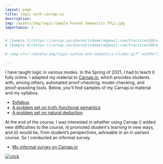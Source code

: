 ```yaml
---
layout: page
title: logic with carnap.io
description: 
img: /assets/img/logic-Sample Formal Semantics TFL2.jpg
importance: 1


# [Sample 3](https://carnap.io/shared/txdemelo@gmail.com/Practice%20Exercise%20Slides%20FOL%20Semantic%20Concepts.md)
# [Sample 4](https://carnap.io/shared/txdemelo@gmail.com/Practice%20Exercise%20Slides%20Week%202.md)

# <img src="/assets/img/logic-syntax-and-semantics-slides.gif" width="250px" style="float:right;padding-left:25px" alt="Click to see PDF: syntax-to-semantics" title="Click to see PDF: syntax-to-semantics"/>

---
```




I have taught logic in various modes. In the Spring of 2021, I had to teach it fully online. I adapted my material to [Carnap.io](https://carnap.io/), which provides students with, among others, automated proof-checking, model-checking, and proof-assisting tools. Below, you'll find samples of my Carnap.io material and my syllabus.  



- [Syllabus](/assets/pdf/Syllabus-logic.pdf)
- [A problem set on truth-functional semantics](https://carnap.io/shared/txdemelo@gmail.com/Problem%20Set%204.md)
- [A problem set on natural deduction](https://carnap.io/shared/txdemelo@gmail.com/Problem%20Set%205.md)

At the end of the course, I was interested in whether using Carnap i) added new difficulties to the course, ii) promoted student's learning in new ways, and iii) would be, from student’s perspectives, advisable in an in-person course. So I conducted an informal survey. 

- [My informal survey on Carnap.io](/assets/pdf/Carnap-survey.pdf)


<div class="row">
    <div class="col-sm mt-3 mt-md-0">
         <a href="/assets/pdf/logic-syntax-and-semantics-slides.pdf"> 
         <img class="img-fluid rounded z-depth-1" src="{{ '/assets/img/logic-syntax-and-semantics-slides3.gif' | relative_url }}" alt="click" title="Click to see PDF: sample slides on syntax and semantics of TFL"/>
         </a>
    </div>
    <div class="col-sm mt-3 mt-md-0">
        <a href="https://carnap.io/shared/txdemelo@gmail.com/Problem%20Set%205.md"> 
        <img class="img-fluid rounded z-depth-1" src="{{ '/assets/img/logic-carnap-final-both-editor-result.png' | relative_url }}" alt="" title="Click to see problem set on natural deduction"/>
        </a>
    </div>
    <div class="col-sm mt-3 mt-md-0">
        <a href="/assets/pdf/Carnap-survey.pdf"> 
        <img class="img-fluid rounded z-depth-1" src="{{ '/assets/img/logic-survey-thumbnail.png' | relative_url }}" alt="" title="Click to see survey on Carnap.io"/>
        </a>
    </div>
</div>
<div class="caption"> 
</div>
